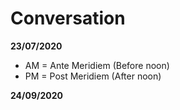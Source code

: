 # Conversation

**23/07/2020**
- AM = Ante Meridiem (Before noon)
- PM = Post Meridiem (After noon)

**24/09/2020**